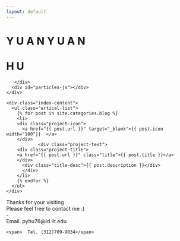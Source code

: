 ```yaml
---
layout: default
---
```

<head>
  <style>
   .project-icon{
   width: 100px;
   height: 100px;
   border:0px solid #ccc;
   float: left;
   box-sizing: border-box;
  }
   .project-text{
   margin-left: 135px;
   //margin-top: 50px;

  } 
    
   .pdf-icon{
   width: 100px;
   height: 200px;
   border:0px solid #ccc;
   box-sizing: border-box;
  }
  
  .Foot {
  height: 170px;
  float: left;
  //background: linear-gradient( #8CC5DF, #A7DAF1); /* 标准的语法 */
  background-color: #B1D3E2;
  min-width: 100%;
  text-align: center;
  color: #FFFFFF;
  padding-top: 40px;
  font-weight: lighter;
  margin-top: 10px;

}

  
  </style>
<head>

<body>
  <div class="index-wrapper">
    <div class="aside">
      <div class="info-card">
         <div class="Me">
      <h1>
        <span>Y</span>
        <span>U</span>
        <span>A</span>
        <span>N</span>
        <span>Y</span>
        <span>U</span>
        <span>A</span>
        <span>N</span>
        <span><br> <br/></span>
        <span>H</span>
        <span>U</span>
      </h1>
    </div>
        
       </div>
      <div id="particles-js"></div>
    </div>

    <div class="index-content">
      <ul class="artical-list">
        {% for post in site.categories.blog %}
        <li>
        <div class="project-icon">
          <a href="{{ post.url }}" target="_blank">{{ post.icon width="100"}}  </a>
        </div>
                <div class="project-text">
        <div class="project-title">
        <a href="{{ post.url }}" class="title">{{ post.title }}</a>
        </div>  
          <div class="title-desc">{{ post.description }}</div>
          </div>  
        </li>
        {% endfor %}
      </ul>
    </div>
    
  </div>
  
   <div class="Foot">
    <div>Thanks for your visiting</div>
    <div>Please feel free to contact me :)</div>
    <div>-</div>
    <span>Email. pyhu76@id.iit.edu  </span>

    <span>  Tel. (312)709-9034</span>

  </div>
  
</body>
